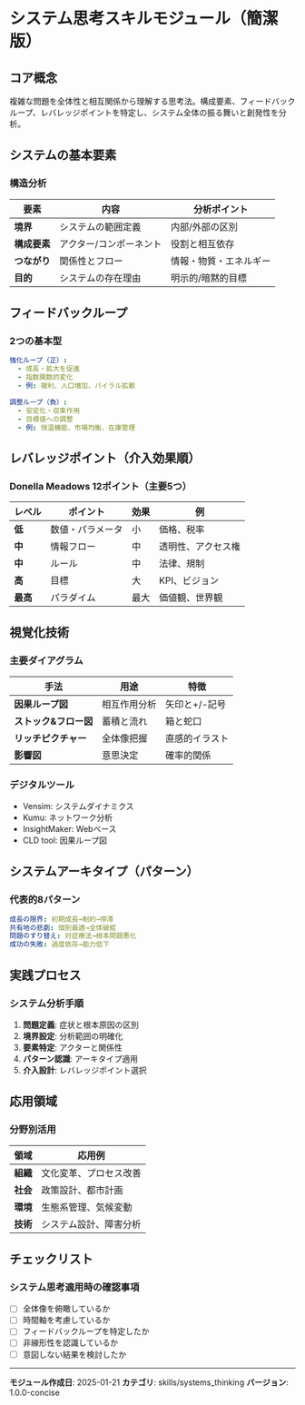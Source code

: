 # システム思考スキルモジュール（簡潔版）

## コア概念
複雑な問題を全体性と相互関係から理解する思考法。構成要素、フィードバックループ、レバレッジポイントを特定し、システム全体の振る舞いと創発性を分析。

## システムの基本要素

### 構造分析
| 要素 | 内容 | 分析ポイント |
|------|------|-------------|
| **境界** | システムの範囲定義 | 内部/外部の区別 |
| **構成要素** | アクター/コンポーネント | 役割と相互依存 |
| **つながり** | 関係性とフロー | 情報・物質・エネルギー |
| **目的** | システムの存在理由 | 明示的/暗黙的目標 |

## フィードバックループ

### 2つの基本型
```yaml
強化ループ（正）:
  - 成長・拡大を促進
  - 指数関数的変化
  - 例: 複利、人口増加、バイラル拡散

調整ループ（負）:
  - 安定化・収束作用
  - 目標値への調整
  - 例: 恒温機能、市場均衡、在庫管理
```

## レバレッジポイント（介入効果順）

### Donella Meadows 12ポイント（主要5つ）
| レベル | ポイント | 効果 | 例 |
|--------|---------|------|-----|
| **低** | 数値・パラメータ | 小 | 価格、税率 |
| **中** | 情報フロー | 中 | 透明性、アクセス権 |
| **中** | ルール | 中 | 法律、規制 |
| **高** | 目標 | 大 | KPI、ビジョン |
| **最高** | パラダイム | 最大 | 価値観、世界観 |

## 視覚化技術

### 主要ダイアグラム
| 手法 | 用途 | 特徴 |
|------|------|------|
| **因果ループ図** | 相互作用分析 | 矢印と+/-記号 |
| **ストック&フロー図** | 蓄積と流れ | 箱と蛇口 |
| **リッチピクチャー** | 全体像把握 | 直感的イラスト |
| **影響図** | 意思決定 | 確率的関係 |

### デジタルツール
- Vensim: システムダイナミクス
- Kumu: ネットワーク分析
- InsightMaker: Webベース
- CLD tool: 因果ループ図

## システムアーキタイプ（パターン）

### 代表的8パターン
```yaml
成長の限界: 初期成長→制約→停滞
共有地の悲劇: 個別最適→全体破綻
問題のすり替え: 対症療法→根本問題悪化
成功の失敗: 過度依存→能力低下
```

## 実践プロセス

### システム分析手順
1. **問題定義**: 症状と根本原因の区別
2. **境界設定**: 分析範囲の明確化
3. **要素特定**: アクターと関係性
4. **パターン認識**: アーキタイプ適用
5. **介入設計**: レバレッジポイント選択

## 応用領域

### 分野別活用
| 領域 | 応用例 |
|------|--------|
| **組織** | 文化変革、プロセス改善 |
| **社会** | 政策設計、都市計画 |
| **環境** | 生態系管理、気候変動 |
| **技術** | システム設計、障害分析 |

## チェックリスト

### システム思考適用時の確認事項
- [ ] 全体像を俯瞰しているか
- [ ] 時間軸を考慮しているか
- [ ] フィードバックループを特定したか
- [ ] 非線形性を認識しているか
- [ ] 意図しない結果を検討したか

---
**モジュール作成日**: 2025-01-21
**カテゴリ**: skills/systems_thinking
**バージョン**: 1.0.0-concise